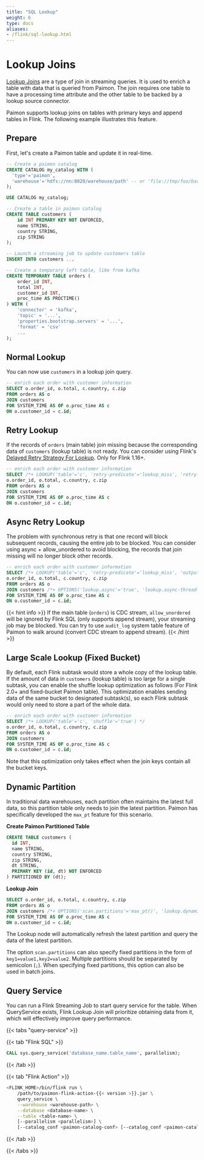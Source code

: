 ```yaml
---
title: "SQL Lookup"
weight: 6
type: docs
aliases:
- /flink/sql-lookup.html
---
```

<!--
Licensed to the Apache Software Foundation (ASF) under one
or more contributor license agreements.  See the NOTICE file
distributed with this work for additional information
regarding copyright ownership.  The ASF licenses this file
to you under the Apache License, Version 2.0 (the
"License"); you may not use this file except in compliance
with the License.  You may obtain a copy of the License at

  http://www.apache.org/licenses/LICENSE-2.0

Unless required by applicable law or agreed to in writing,
software distributed under the License is distributed on an
"AS IS" BASIS, WITHOUT WARRANTIES OR CONDITIONS OF ANY
KIND, either express or implied.  See the License for the
specific language governing permissions and limitations
under the License.
-->

# Lookup Joins

[Lookup Joins](https://nightlies.apache.org/flink/flink-docs-stable/docs/dev/table/sql/queries/joins/) are a type of join in streaming queries. It is used to enrich a table with data that is queried from Paimon. The join requires one table to have a processing time attribute and the other table to be backed by a lookup source connector.

Paimon supports lookup joins on tables with primary keys and append tables in Flink. The following example illustrates this feature.

## Prepare

First, let's create a Paimon table and update it in real-time.

```sql
-- Create a paimon catalog
CREATE CATALOG my_catalog WITH (
  'type'='paimon',
  'warehouse'='hdfs://nn:8020/warehouse/path' -- or 'file://tmp/foo/bar'
);

USE CATALOG my_catalog;

-- Create a table in paimon catalog
CREATE TABLE customers (
    id INT PRIMARY KEY NOT ENFORCED,
    name STRING,
    country STRING,
    zip STRING
);

-- Launch a streaming job to update customers table
INSERT INTO customers ...

-- Create a temporary left table, like from kafka
CREATE TEMPORARY TABLE orders (
    order_id INT,
    total INT,
    customer_id INT,
    proc_time AS PROCTIME()
) WITH (
    'connector' = 'kafka',
    'topic' = '...',
    'properties.bootstrap.servers' = '...',
    'format' = 'csv'
    ...
);
```

## Normal Lookup

You can now use `customers` in a lookup join query.

```sql
-- enrich each order with customer information
SELECT o.order_id, o.total, c.country, c.zip
FROM orders AS o
JOIN customers
FOR SYSTEM_TIME AS OF o.proc_time AS c
ON o.customer_id = c.id;
```

## Retry Lookup

If the records of `orders` (main table) join missing because the corresponding data of `customers` (lookup table) is not ready.
You can consider using Flink's [Delayed Retry Strategy For Lookup](https://nightlies.apache.org/flink/flink-docs-stable/docs/dev/table/sql/queries/hints/#3-enable-delayed-retry-strategy-for-lookup).
Only for Flink 1.16+.

```sql
-- enrich each order with customer information
SELECT /*+ LOOKUP('table'='c', 'retry-predicate'='lookup_miss', 'retry-strategy'='fixed_delay', 'fixed-delay'='1s', 'max-attempts'='600') */
o.order_id, o.total, c.country, c.zip
FROM orders AS o
JOIN customers
FOR SYSTEM_TIME AS OF o.proc_time AS c
ON o.customer_id = c.id;
```

## Async Retry Lookup

The problem with synchronous retry is that one record will block subsequent records, causing the entire job to be blocked.
You can consider using async + allow_unordered to avoid blocking, the records that join missing will no longer block
other records.

```sql
-- enrich each order with customer information
SELECT /*+ LOOKUP('table'='c', 'retry-predicate'='lookup_miss', 'output-mode'='allow_unordered', 'retry-strategy'='fixed_delay', 'fixed-delay'='1s', 'max-attempts'='600') */
o.order_id, o.total, c.country, c.zip
FROM orders AS o
JOIN customers /*+ OPTIONS('lookup.async'='true', 'lookup.async-thread-number'='16') */
FOR SYSTEM_TIME AS OF o.proc_time AS c
ON o.customer_id = c.id;
```

{{< hint info >}}
If the main table (`orders`) is CDC stream, `allow_unordered` will be ignored by Flink SQL (only supports append stream),
your streaming job may be blocked. You can try to use `audit_log` system table feature of Paimon to walk around
(convert CDC stream to append stream).
{{< /hint >}}

## Large Scale Lookup (Fixed Bucket)

By default, each Flink subtask would store a whole copy of the lookup table. If the amount of data in `customers` 
(lookup table) is too large for a single subtask, you can enable the shuffle lookup optimization as follows 
(For Flink 2.0+ and fixed-bucket Paimon table). This optimization enables sending data of the same bucket to designated 
subtask(s), so each Flink subtask would only need to store a part of the whole data.

```sql
-- enrich each order with customer information
SELECT /*+ LOOKUP('table'='c', 'shuffle'='true') */
o.order_id, o.total, c.country, c.zip
FROM orders AS o
JOIN customers
FOR SYSTEM_TIME AS OF o.proc_time AS c
ON o.customer_id = c.id;
```

Note that this optimization only takes effect when the join keys contain all the bucket keys.

## Dynamic Partition

In traditional data warehouses, each partition often maintains the latest full data, so this partition table only 
needs to join the latest partition. Paimon has specifically developed the `max_pt` feature for this scenario.

**Create Paimon Partitioned Table**

```sql
CREATE TABLE customers (
  id INT,
  name STRING,
  country STRING,
  zip STRING,
  dt STRING,
  PRIMARY KEY (id, dt) NOT ENFORCED
) PARTITIONED BY (dt);
```

**Lookup Join**

```sql
SELECT o.order_id, o.total, c.country, c.zip
FROM orders AS o
JOIN customers /*+ OPTIONS('scan.partitions'='max_pt()', 'lookup.dynamic-partition.refresh-interval'='1 h') */
FOR SYSTEM_TIME AS OF o.proc_time AS c
ON o.customer_id = c.id;
```

The Lookup node will automatically refresh the latest partition and query the data of the latest partition.

The option `scan.partitions` can also specify fixed partitions in the form of `key1=value1,key2=value2`.
Multiple partitions should be separated by semicolon (`;`).
When specifying fixed partitions, this option can also be used in batch joins.

## Query Service

You can run a Flink Streaming Job to start query service for the table. When QueryService exists, Flink Lookup Join
will prioritize obtaining data from it, which will effectively improve query performance.

{{< tabs "query-service" >}}

{{< tab "Flink SQL" >}}

```sql
CALL sys.query_service('database_name.table_name', parallelism);
```

{{< /tab >}}

{{< tab "Flink Action" >}}

```bash
<FLINK_HOME>/bin/flink run \
    /path/to/paimon-flink-action-{{< version >}}.jar \
    query_service \
    --warehouse <warehouse-path> \
    --database <database-name> \
    --table <table-name> \
    [--parallelism <parallelism>] \
    [--catalog_conf <paimon-catalog-conf> [--catalog_conf <paimon-catalog-conf> ...]]
```

{{< /tab >}}

{{< /tabs >}}

